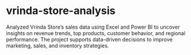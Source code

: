 # vrinda-store-analysis
Analyzed Vrinda Store’s sales data using Excel and Power BI to uncover insights on revenue trends, top products, customer behavior, and regional performance. The project supports data-driven decisions to improve marketing, sales, and inventory strategies.
